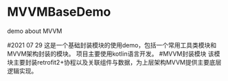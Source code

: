 # MVVMBaseDemo
demo about MVVM

#2021 07 29
这是一个基础封装模块的使用demo，包括一个常用工具类模块和MVVM架构封装的模块。
项目主要使用kotlin语言开发。
#MVVM封装模块
该模块主要封装retrofit2+协程以及关联组件与数据，为上层架构MVVM提供主要底层逻辑实现。
